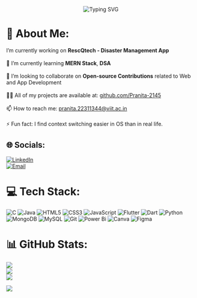 
<p align="center">
  <img src="https://readme-typing-svg.herokuapp.com?font=Fira+Code&size=30&pause=1000&center=true&vCenter=true&width=500&lines=Namaste,+Pranita+here+%F0%9F%99%8F" alt="Typing SVG" />
</p>

# 💫 About Me:
I’m currently working on **RescQtech - Disaster Management App**<br>  
🌱 I’m currently learning **MERN Stack**, **DSA**<br>  
👯 I’m looking to collaborate on **Open-source Contributions** related to Web and App Development<br>  
👨‍💻 All of my projects are available at: [github.com/Pranita-2145](https://github.com/Pranita-2145)<br>  
📫 How to reach me: [pranita.22311344@viit.ac.in](mailto:pranita.22311344@viit.ac.in)<br>  
⚡ Fun fact: I find context switching easier in OS than in real life.

## 🌐 Socials:
[![LinkedIn](https://img.shields.io/badge/LinkedIn-%230077B5.svg?logo=linkedin&logoColor=white)](https://linkedin.com/in/pranita-bhor)  
[![Email](https://img.shields.io/badge/Email-D14836?logo=gmail&logoColor=white)](mailto:pranita.22311344@viit.ac.in)

# 💻 Tech Stack:
![C](https://img.shields.io/badge/c-%2300599C.svg?style=for-the-badge&logo=c&logoColor=white) 
![Java](https://img.shields.io/badge/java-%23ED8B00.svg?style=for-the-badge&logo=openjdk&logoColor=white) 
![HTML5](https://img.shields.io/badge/html5-%23E34F26.svg?style=for-the-badge&logo=html5&logoColor=white) 
![CSS3](https://img.shields.io/badge/css3-%231572B6.svg?style=for-the-badge&logo=css3&logoColor=white) 
![JavaScript](https://img.shields.io/badge/javascript-%23323330.svg?style=for-the-badge&logo=javascript&logoColor=%23F7DF1E) 
![Flutter](https://img.shields.io/badge/Flutter-%2302569B.svg?style=for-the-badge&logo=Flutter&logoColor=white) 
![Dart](https://img.shields.io/badge/dart-%230175C2.svg?style=for-the-badge&logo=dart&logoColor=white) 
![Python](https://img.shields.io/badge/python-3670A0?style=for-the-badge&logo=python&logoColor=ffdd54) 
![MongoDB](https://img.shields.io/badge/MongoDB-%234ea94b.svg?style=for-the-badge&logo=mongodb&logoColor=white) 
![MySQL](https://img.shields.io/badge/mysql-4479A1.svg?style=for-the-badge&logo=mysql&logoColor=white) 
![Git](https://img.shields.io/badge/git-%23F05033.svg?style=for-the-badge&logo=git&logoColor=white) 
![Power Bi](https://img.shields.io/badge/power_bi-F2C811?style=for-the-badge&logo=powerbi&logoColor=black) 
![Canva](https://img.shields.io/badge/Canva-%2300C4CC.svg?style=for-the-badge&logo=Canva&logoColor=white) 
![Figma](https://img.shields.io/badge/figma-%23F24E1E.svg?style=for-the-badge&logo=figma&logoColor=white)

# 📊 GitHub Stats:
![](https://github-readme-stats.vercel.app/api?username=pranita-2145&theme=dark&hide_border=false&include_all_commits=false&count_private=false)<br/>
![](https://nirzak-streak-stats.vercel.app/?user=pranita-2145&theme=dark&hide_border=false)<br/>
![](https://github-readme-stats.vercel.app/api/top-langs/?username=pranita-2145&theme=dark&hide_border=false&include_all_commits=false&count_private=false&layout=compact)





[![](https://visitcount.itsvg.in/api?id=pranita-2145&icon=0&color=0)](https://visitcount.itsvg.in)

<!-- Proudly created with GPRM ( https://gprm.itsvg.in ) -->
